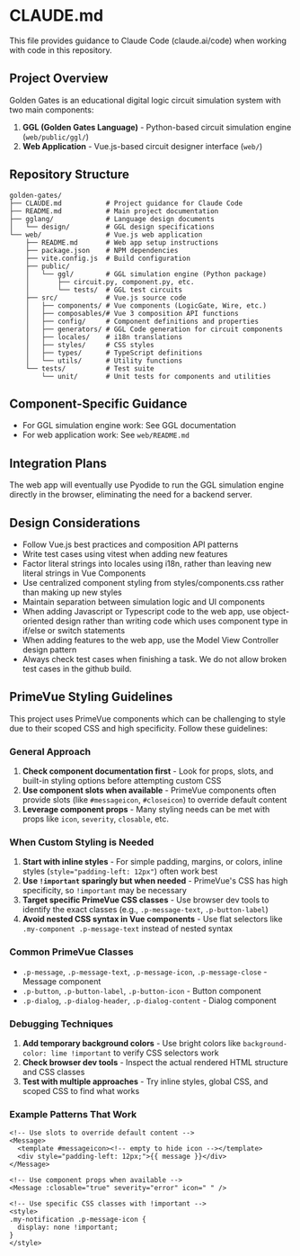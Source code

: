 # CLAUDE.md

This file provides guidance to Claude Code (claude.ai/code) when working with code in this repository.

## Project Overview

Golden Gates is an educational digital logic circuit simulation system with two main components:

1. **GGL (Golden Gates Language)** - Python-based circuit simulation engine (`web/public/ggl/`)
2. **Web Application** - Vue.js-based circuit designer interface (`web/`)

## Repository Structure

```
golden-gates/
├── CLAUDE.md           # Project guidance for Claude Code
├── README.md           # Main project documentation
├── gglang/             # Language design documents
│   └── design/         # GGL design specifications
└── web/                # Vue.js web application
    ├── README.md       # Web app setup instructions
    ├── package.json    # NPM dependencies
    ├── vite.config.js  # Build configuration
    ├── public/
    │   └── ggl/        # GGL simulation engine (Python package)
    │       ├── circuit.py, component.py, etc.
    │       └── tests/  # GGL test circuits
    ├── src/            # Vue.js source code
    │   ├── components/ # Vue components (LogicGate, Wire, etc.)
    │   ├── composables/# Vue 3 composition API functions
    │   ├── config/     # Component definitions and properties
    │   ├── generators/ # GGL Code generation for circuit components
    │   ├── locales/    # i18n translations
    │   ├── styles/     # CSS styles
    │   ├── types/      # TypeScript definitions
    │   └── utils/      # Utility functions
    └── tests/          # Test suite
        └── unit/       # Unit tests for components and utilities
```

## Component-Specific Guidance

- For GGL simulation engine work: See GGL documentation
- For web application work: See `web/README.md`

## Integration Plans

The web app will eventually use Pyodide to run the GGL simulation engine directly in the browser, eliminating the need for a backend server.

## Design Considerations

- Follow Vue.js best practices and composition API patterns
- Write test cases using vitest when adding new features
- Factor literal strings into locales using i18n, rather than leaving new literal strings in Vue Components
- Use centralized component styling from styles/components.css rather than making up new styles
- Maintain separation between simulation logic and UI components
- When adding Javascript or Typescript code to the web app, use object-oriented design rather than writing code which uses component type in if/else or switch statements
- When adding features to the web app, use the Model View Controller design pattern
- Always check test cases when finishing a task. We do not allow broken test cases in the github build.

## PrimeVue Styling Guidelines

This project uses PrimeVue components which can be challenging to style due to their scoped CSS and high specificity. Follow these guidelines:

### General Approach
1. **Check component documentation first** - Look for props, slots, and built-in styling options before attempting custom CSS
2. **Use component slots when available** - PrimeVue components often provide slots (like `#messageicon`, `#closeicon`) to override default content
3. **Leverage component props** - Many styling needs can be met with props like `icon`, `severity`, `closable`, etc.

### When Custom Styling is Needed
1. **Start with inline styles** - For simple padding, margins, or colors, inline styles (`style="padding-left: 12px"`) often work best
2. **Use `!important` sparingly but when needed** - PrimeVue's CSS has high specificity, so `!important` may be necessary
3. **Target specific PrimeVue CSS classes** - Use browser dev tools to identify the exact classes (e.g., `.p-message-text`, `.p-button-label`)
4. **Avoid nested CSS syntax in Vue components** - Use flat selectors like `.my-component .p-message-text` instead of nested syntax

### Common PrimeVue Classes
- `.p-message`, `.p-message-text`, `.p-message-icon`, `.p-message-close` - Message component
- `.p-button`, `.p-button-label`, `.p-button-icon` - Button component  
- `.p-dialog`, `.p-dialog-header`, `.p-dialog-content` - Dialog component

### Debugging Techniques
1. **Add temporary background colors** - Use bright colors like `background-color: lime !important` to verify CSS selectors work
2. **Check browser dev tools** - Inspect the actual rendered HTML structure and CSS classes
3. **Test with multiple approaches** - Try inline styles, global CSS, and scoped CSS to find what works

### Example Patterns That Work
```vue
<!-- Use slots to override default content -->
<Message>
  <template #messageicon><!-- empty to hide icon --></template>
  <div style="padding-left: 12px;">{{ message }}</div>
</Message>

<!-- Use component props when available -->
<Message :closable="true" severity="error" icon=" " />

<!-- Use specific CSS classes with !important -->
<style>
.my-notification .p-message-icon {
  display: none !important;
}
</style>
```